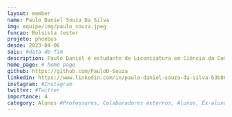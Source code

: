 ```yaml
---
layout: member
name: Paulo Daniel Souza Da Silva
img: equipe/img/paulo_souza.jpeg
funcao: Bolsista tester
projeto: phoebus 
desde: 2023-04-06
saiu: #data de fim
description: Paulo Daniel é estudante de Licenciatura em Ciência da Computação (LCC) na Universidade Federal da Paraíba(UFPB), atualmente faz parte do grupo AYTY atuando como tester.
home_page: # home page
github: https://github.com/PauloD-Souza
linkedin: https://www.linkedin.com/in/paulo-daniel-souza-da-silva-b3b86520b/
instagram: #Instagram
twitter: #Twitter
importance: 4
category: Alunos #Professores, Colaboradores externos, Alunos, Ex-alunos
---
```

